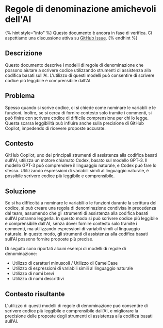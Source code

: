 # Regole di denominazione amichevoli dell'AI

{% hint style="info" %}
Questo documento è ancora in fase di verifica. Ci aspettiamo una discussione attiva su [GitHub Issue](https://github.com/AI-Native-Development/docs/issues/6).
{% endhint %}

## Descrizione

Questo documento descrive i modelli di regole di denominazione che possono aiutare a scrivere codice utilizzando strumenti di assistenza alla codifica basati sull'AI.
L'utilizzo di questi modelli può consentire di scrivere codice più leggibile e comprensibile dall'AI.

## Problema

Spesso quando si scrive codice, ci si chiede come nominare le variabili e le funzioni. Inoltre, se si cerca di fornire contesto solo tramite i commenti, si può finire con scrivere codice di difficile comprensione per chi lo legge. Questa scarsa leggibilità può influire anche sulla precisione di GitHub Copilot, impedendo di ricevere proposte accurate.

## Contesto

GitHub Copilot, uno dei principali strumenti di assistenza alla codifica basati sull'AI, utilizza un motore chiamato Codex, basato sul modello GPT-3. Il modello GPT-3 può comprendere il linguaggio naturale, e Codex può fare lo stesso. Utilizzando espressioni di variabili simili al linguaggio naturale, è possibile scrivere codice più leggibile e comprensibile.

## Soluzione

Se si ha difficoltà a nominare le variabili o le funzioni durante la scrittura del codice, si può creare una regola di denominazione condivisa in precedenza dal team, assumendo che gli strumenti di assistenza alla codifica basati sull'AI potranno leggerla. In questo modo si può scrivere codice più leggibile e comprensibile dall'AI, senza dover fornire contesto solo tramite i commenti, ma utilizzando espressioni di variabili simili al linguaggio naturale. In questo modo, gli strumenti di assistenza alla codifica basati sull'AI possono fornire proposte più precise.

Di seguito sono riportati alcuni esempi di modelli di regole di denominazione:

* Utilizzo di caratteri minuscoli / Utilizzo di CamelCase
* Utilizzo di espressioni di variabili simili al linguaggio naturale
* Utilizzo di nomi brevi
* Utilizzo di nomi descrittivi

## Contesto risultante

L'utilizzo di questi modelli di regole di denominazione può consentire di scrivere codice più leggibile e comprensibile dall'AI, e migliorare la precisione delle proposte degli strumenti di assistenza alla codifica basati sull'AI.